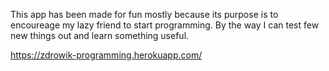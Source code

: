 This app has been made for fun mostly because its purpose is to encoureage my lazy friend to start programming. By
the way I can test few new things out and learn something useful.

https://zdrowik-programming.herokuapp.com/

